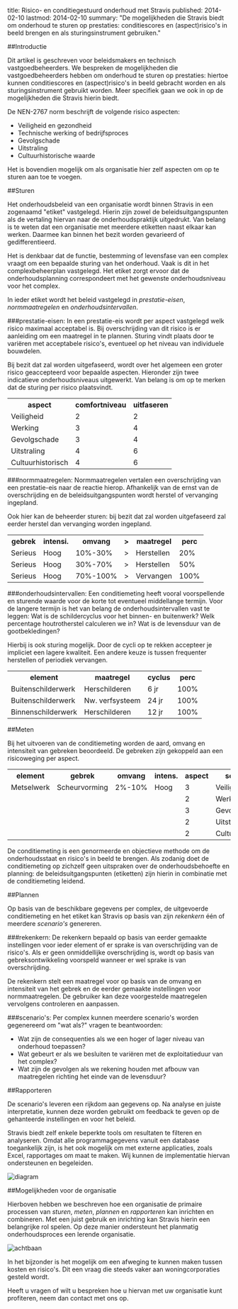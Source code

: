 title: Risico- en conditiegestuurd onderhoud met Stravis
published: 2014-02-10
lastmod: 2014-02-10
summary: "De mogelijkheden die Stravis biedt om onderhoud te sturen op prestaties: conditiescores en (aspect)risico's in beeld brengen en als sturingsinstrument gebruiken."

##Introductie

Dit artikel is geschreven voor beleidsmakers en technisch vastgoedbeheerders. We bespreken de mogelijkheden die vastgoedbeheerders hebben om onderhoud te sturen op prestaties: hiertoe kunnen conditiescores en (aspect)risico's in beeld gebracht worden en als sturingsinstrument gebruikt worden. Meer specifiek gaan we ook in op de mogelijkheden die Stravis hierin biedt.
 
De NEN-2767 norm beschrijft de volgende risico aspecten:

* Veiligheid en gezondheid
* Technische werking of bedrijfsproces
* Gevolgschade
* Uitstraling 
* Cultuurhistorische waarde
 
Het is bovendien mogelijk om als organisatie hier zelf aspecten om op te sturen aan toe te voegen.  

##Sturen

Het onderhoudsbeleid van een organisatie wordt binnen Stravis in een zogenaamd "etiket" vastgelegd. Hierin zijn zowel de beleidsuitgangspunten als de vertaling hiervan naar de onderhoudspraktijk uitgedrukt.  Van belang is te weten dat een organisatie met meerdere etiketten naast elkaar kan werken. Daarmee kan binnen het bezit worden gevarieerd of gedifferentieerd.

Het is denkbaar dat de functie, bestemming of levensfase van een complex vraagt om een bepaalde sturing van het onderhoud. Vaak is dit in het complexbeheerplan vastgelegd. Het etiket zorgt ervoor dat de onderhoudsplanning correspondeert met het gewenste onderhoudsniveau voor het complex.

In ieder etiket wordt het beleid vastgelegd in *prestatie-eisen*,  *normmaatregelen* en *onderhoudsintervallen*.

###prestatie-eisen:
In een prestatie-eis wordt per aspect vastgelegd welk risico maximaal acceptabel is. Bij overschrijding van dit risico is er aanleiding om een maatregel in te plannen. Sturing vindt plaats door te variëren met acceptabele risico's, eventueel op het niveau van individuele bouwdelen.

Bij bezit dat zal worden uitgefaseerd, wordt over het algemeen een groter risico geaccepteerd voor bepaalde aspecten. Hieronder zijn twee indicatieve onderhoudsniveaus uitgewerkt. Van belang is om op te merken dat de sturing per risico plaatsvindt. 

<table>
<tr>	<th>aspect</th>
		<th>comfortniveau</th>
		<th>uitfaseren</th>
</tr>
<tr>	<td>Veiligheid</td>		
		<td class='center'><span class='cm cm2'>2</span></td>
		<td class='center'><span class='cm cm2'>2</span></td>
</tr>
<tr>	<td>Werking</td>
		<td class='center'><span class='cm cm3'>3</span></td>
		<td class='center'><span class='cm cm4'>4</span></td>
</tr>
<tr>	<td>Gevolgschade</td>
		<td class='center'><span class='cm cm3'>3</span></td>
		<td class='center'><span class='cm cm4'>4</span></td>
</tr>
<tr>	<td>Uitstraling</td>
		<td class='center'><span class='cm cm4'>4</span></td>
		<td class='center'><span class='cm cm6'>6</span></td>
</tr>
<tr>	<td>Cultuurhistorisch</td>
		<td class='center'><span class='cm cm4'>4</span></td>
		<td class='center'><span class='cm cm6'>6</span></td>
		</tr>
</table>


###normmaatregelen:
Normmaatregelen vertalen een overschrijding van een prestatie-eis naar de reactie hierop. Afhankelijk van de ernst van de overschrijding en de beleidsuitgangspunten wordt herstel of vervanging ingepland. 

Ook hier kan de beheerder sturen: bij bezit dat zal worden uitgefaseerd zal eerder herstel dan vervanging worden ingepland.

<table>
<tr>	<th>gebrek</th>
		<th>intensi.</th>
		<th>omvang</th>
		<th>&gt;</th>
		<th>maatregel</th>
		<th>perc</th>
</tr>
<tr>	<td>Serieus</td>		
		<td>Hoog</td>	
		<td>10%-30%</td>	
		<td>&gt;</td>
		<td>Herstellen</td>	
		<td>20%</td>	
</tr>
<tr>	<td>Serieus</td>		
		<td>Hoog</td>	
		<td>30%-70%</td>	
		<td>&gt;</td>
		<td>Herstellen</td>	
		<td>50%</td>	
</tr>
<tr>	<td>Serieus</td>		
		<td>Hoog</td>	
		<td>70%-100%</td>
		<td>&gt;</td>	
		<td>Vervangen</td>	
		<td>100%</td>	
</tr>
</table>

###onderhoudsintervallen:
Een conditiemeting heeft vooral voorspellende en sturende waarde voor de korte tot eventueel middellange termijn. Voor de langere termijn is het van belang de onderhoudsintervallen vast te leggen: Wat is de schildercyclus voor het binnen- en buitenwerk? Welk percentage houtrotherstel calculeren we in? Wat is de levensduur van de gootbekledingen?

Hierbij is ook sturing mogelijk. Door de cycli op te rekken accepteer je impliciet een lagere kwaliteit. Een andere keuze is tussen frequenter herstellen of periodiek vervangen.

<table>
<tr>	<th>element</th>
		<th>maatregel</th>
		<th>cyclus</th>
		<th>perc</th>
</tr>
<tr>	<td>Buitenschilderwerk</td>		
		<td>Herschilderen</td>	
		<td>6 jr</td>	
		<td>100%</td>
</tr>
<tr>	<td>Buitenschilderwerk</td>		
		<td>Nw. verfsysteem</td>	
		<td>24 jr</td>	
		<td>100%</td>
</tr>
<tr>	<td>Binnenschilderwerk</td>		
		<td>Herschilderen</td>	
		<td>12 jr</td>	
		<td>100%</td>
</tr>
</table>


##Meten

Bij het uitvoeren van de conditiemeting worden de aard, omvang en intensiteit van gebreken beoordeeld. De gebreken zijn gekoppeld aan een risicoweging per aspect.

<table>
<tr>	<th>element</th>
		<th>gebrek</th>
		<th>omvang</th>
		<th>intens.</th>
		<th>aspect</th>
		<th>score</th>
</tr>
<tr>	<td>Metselwerk</td>		
		<td>Scheurvorming</td>	
		<td>2%-10%</td>	
		<td>Hoog</td>
		<td class='center'><span class='cm cm3'>3</span></td>
		<td>Veiligheid</td>		

</tr>
<tr>	<td></td>		
		<td></td>	
		<td></td>
		<td></td>
		<td class='center'><span class='cm cm2'>2</span></td>
		<td>Werking</td>
</tr>
<tr>	<td></td>		
		<td></td>	
		<td></td>
		<td></td>
		<td class='center'><span class='cm cm3'>3</span></td>
		<td>Gevolgsch.</td>
</tr>
<tr>	<td></td>		
		<td></td>	
		<td></td>	
		<td></td>
		<td class='center'><span class='cm cm2'>2</span></td>
		<td>Uitstraling</td>
</tr>
<tr>	<td></td>		
		<td></td>	
		<td></td>	
		<td></td>
		<td class='center'><span class='cm cm2'>2</span></td>
		<td>Cultuurhist.</td>
</tr>
</table>

De conditiemeting is een genormeerde en objectieve methode om de onderhoudsstaat en risico's in beeld te brengen. Als zodanig doet de conditiemeting op zichzelf geen uitspraken over de onderhoudsbehoefte en planning: de beleidsuitgangspunten (etiketten) zijn hierin in combinatie met de conditiemeting leidend.

##Plannen

Op basis van de beschikbare gegevens per complex, de uitgevoerde conditiemeting en het etiket kan Stravis op basis van zijn *rekenkern* één of meerdere *scenario's* genereren.

###rekenkern:
De rekenkern bepaald op basis van eerder gemaakte instellingen voor ieder element of er sprake is van overschrijding van de risico's. Als er geen onmiddellijke overschrijding is, wordt op basis van gebreksontwikkeling voorspeld wanneer er wel sprake is van overschrijding.

De rekenkern stelt een maatregel voor op basis van de omvang en intensiteit van het gebrek en de eerder gemaakte instellingen voor normmaatregelen. De gebruiker kan deze voorgestelde maatregelen vervolgens controleren en aanpassen.

###scenario's:
Per complex kunnen meerdere scenario's worden gegenereerd om "wat als?" vragen te beantwoorden:

* Wat zijn de consequenties als we een hoger of lager niveau van onderhoud toepassen?
* Wat gebeurt er als we besluiten te variëren met de exploitatieduur van het complex?
* Wat zijn de gevolgen als we rekening houden met afbouw van maatregelen richting het einde van de levensduur?

##Rapporteren

De scenario's leveren een rijkdom aan gegevens op. Na analyse en juiste interpretatie, kunnen deze worden gebruikt om feedback te geven op de gehanteerde instellingen en voor het beleid. 

Stravis biedt zelf enkele beperkte tools om resultaten te filteren en analyseren. Omdat alle programmagegevens vanuit een database toegankelijk zijn, is het ook mogelijk om met externe applicaties, zoals Excel, rapportages om maat te maken. Wij kunnen de implementatie hiervan ondersteunen en begeleiden.

<img src="{{ url_for('static', filename='images/tips/t002_diagram.png') }}" class='tipimg' alt='diagram'>


##Mogelijkheden voor de organisatie

Hierboven hebben we beschreven hoe een organisatie de primaire processen van *sturen*, *meten*, *plannen* en *rapporteren* kan inrichten en combineren. Met een juist gebruik en inrichting kan Stravis hierin een belangrijke rol spelen. Op deze manier ondersteunt het planmatig onderhoudsproces een lerende organisatie.  

<img src="{{ url_for('static', filename='images/tips/t002_achtbaan.png') }}" class='tipimg' alt='achtbaan'>

In het bijzonder is het mogelijk om een afweging te kunnen maken tussen kosten en risico's. Dit een vraag die steeds vaker aan woningcorporaties gesteld wordt.

Heeft u vragen of wilt u bespreken hoe u hiervan met uw organisatie kunt profiteren, neem dan contact met ons op.